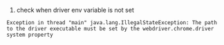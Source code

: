1. check when driver env variable is not set 
```
Exception in thread "main" java.lang.IllegalStateException: The path to the driver executable must be set by the webdriver.chrome.driver system property
```